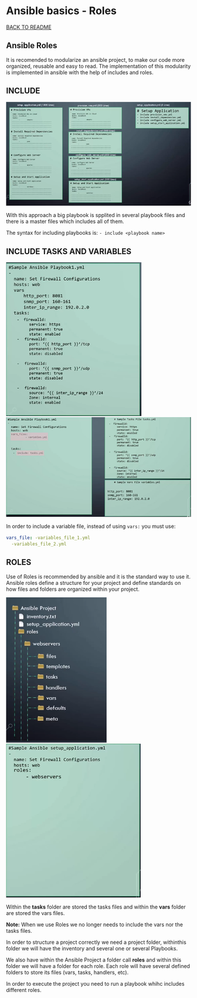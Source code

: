 # Ansible basics - Roles

[BACK TO README](README.md)

## Ansible Roles

It is recomended to modularize an ansible project, to make our code more organized, reusable and easy to read. The implementation of this modularity is implemented in ansible with the help of includes and roles.

## INCLUDE

![Include Playbooks](img/include_playbooks.png)

With this approach a big playbook is spplited in several playbook files and there is a master files which includes all of them.

The syntax for including playbooks is: `- include <playbook name>`

## INCLUDE TASKS AND VARIABLES

![Include Playbooks](img/include_tasks_vars.png)  
![Include Playbooks](img/include_tasks_vars_2.png)

In order to include a variable file, instead of using `vars:` you must use:

```yaml
vars_file: -variables_file_1.yml
  -variables_file_2.yml
```

## ROLES

Use of Roles is recommended by ansible and it is the standard way to use it.  
Ansible roles define a structure for your project and define standards on how files and folders are organized within your project.

![Include Playbooks](img/roles_project_structure.png)  
![Include Playbooks](img/roles_include.png)

Within the **tasks** folder are stored the tasks files and within the **vars** folder are stored the vars files.

**Note:** When we use Roles we no longer needs to include the vars nor the tasks files.

In order to structure a project correctly we need a project folder, withinthis folder we will have the inventory and several one or several Playbooks.

We also have within the Ansible Project a folder call **roles** and within this folder we will have a folder for each role. Each role will have several defined folders to store its files (vars, tasks, handlers, etc).

In order to execute the project you need to run a playbook whihc includes different roles.
